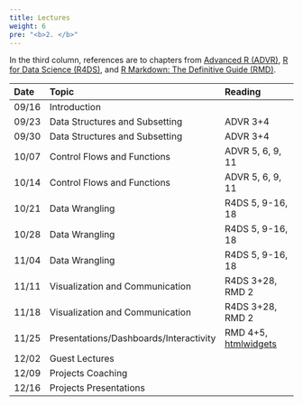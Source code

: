 ```yaml
---
title: Lectures
weight: 6
pre: "<b>2. </b>"
---
```


In the third column, references are to chapters from [Advanced R (ADVR)](https://adv-r.hadley.nz/), [R for Data Science (R4DS)](http://r4ds.had.co.nz/), and [R Markdown: The Definitive Guide (RMD)](https://bookdown.org/yihui/rmarkdown/).

| Date  | Topic | Reading |
| :---  | :---  | :---    |
| 09/16 | Introduction |  |
| 09/23 | Data Structures and Subsetting | ADVR 3+4 |
| 09/30 | Data Structures and Subsetting | ADVR 3+4 |
| 10/07 | Control Flows and Functions | ADVR 5, 6, 9, 11 |
| 10/14 | Control Flows and Functions | ADVR 5, 6, 9, 11 |
| 10/21 | Data Wrangling | R4DS 5, 9-16, 18 |
| 10/28 | Data Wrangling | R4DS 5, 9-16, 18 |
| 11/04 | Data Wrangling | R4DS 5, 9-16, 18 |
| 11/11 | Visualization and Communication | R4DS 3+28, RMD 2 |
| 11/18 | Visualization and Communication | R4DS 3+28, RMD 2 |
| 11/25 | Presentations/Dashboards/Interactivity | RMD 4+5, [htmlwidgets](https://www.htmlwidgets.org/) |
| 12/02 | Guest Lectures | |
| 12/09 | Projects Coaching | |
| 12/16 | Projects Presentations | |
